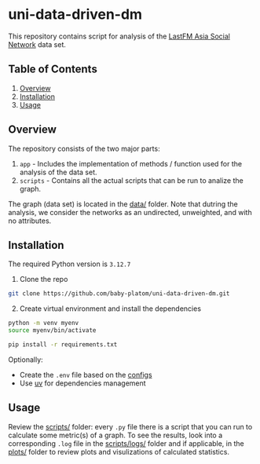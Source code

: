 # uni-data-driven-dm
This repository contains script for analysis of the [LastFM Asia Social Network](http://snap.stanford.edu/data/feather-lastfm-social.html) data set. 

## Table of Contents
1. [Overview](#overview)
2. [Installation](#installation)
3. [Usage](#usage)

## Overview

The repository consists of the two major parts:
1. `app` - Includes the implementation of methods / function used for the analysis of the data set.
2. `scripts` - Contains all the actual scripts that can be run to analize the graph.

The graph (data set) is located in the [data/](data) folder. Note that dutring the analysis, we consider the networks as an undirected, unweighted, and with no attributes. 

## Installation

The required Python version is `3.12.7`

1. Clone the repo
```sh
git clone https://github.com/baby-platom/uni-data-driven-dm.git
```

2. Create virtual environment and install the dependencies
```sh
python -m venv myenv
source myenv/bin/activate

pip install -r requirements.txt
```

Optionally: 
- Create the `.env` file based on the [configs](app/configs.py)
- Use [uv](https://docs.astral.sh/uv/) for dependencies management

## Usage

Review the [scripts/](scripts) folder: every `.py` file there is a script that you can run to calculate some metric(s) of a graph. To see the results, look into a corresponding `.log` file in the [scripts/logs/](scripts/logs) folder and if applicable, in the [plots/](plots) folder to review plots and visulizations of calculated statistics.
